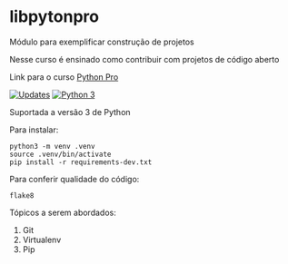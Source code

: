 # libpytonpro
Módulo para exemplificar construção de projetos

Nesse curso é ensinado como contribuir com projetos de código aberto

Link para o curso [Python Pro](https://pythonprobr.appspot.com)

[![Updates](https://pyup.io/repos/github/Moronicwb/libpythonpro/shield.svg)](https://pyup.io/repos/github/Moronicwb/libpythonpro/)
[![Python 3](https://pyup.io/repos/github/Moronicwb/libpythonpro/python-3-shield.svg)](https://pyup.io/repos/github/Moronicwb/libpythonpro/)

Suportada a versão 3 de Python

Para instalar:

```cosole
python3 -m venv .venv
source .venv/bin/activate
pip install -r requirements-dev.txt
```

Para conferir qualidade do código:

```console
flake8
```

Tópicos a serem abordados:
1. Git
2. Virtualenv
3. Pip